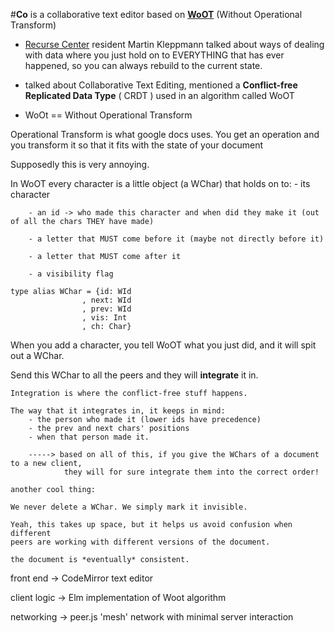 #**Co** is a collaborative text editor
based on **[WoOT](https://hal.inria.fr/inria-00071240/document)** (Without Operational Transform)



 - [Recurse Center](www.recurse.com) resident Martin Kleppmann talked about ways of dealing with data where you just hold on to EVERYTHING 
 		that has ever happened, so you can always rebuild to the current state.

 - talked about Collaborative Text Editing, mentioned a 
 		**Conflict-free Replicated Data Type** ( CRDT ) used in an algorithm called WoOT

 - WoOt == Without Operational Transform

 Operational Transform is what google docs uses. You get an operation and you 
 		transform it so that it fits with the state of your document

 Supposedly this is very annoying.


 In WoOT every character is a little object (a WChar) that holds on to:
 		- its character

 		- an id -> who made this character and when did they make it (out of all the chars THEY have made)

 		- a letter that MUST come before it (maybe not directly before it)

 		- a letter that MUST come after it

 		- a visibility flag

```
type alias WChar = {id: WId
                , next: WId
                , prev: WId
                , vis: Int
                , ch: Char}
```

 When you add a character, you tell WoOT what you just did, and it will spit out a WChar.

 Send this WChar to all the peers and they will **integrate** it in.

 	Integration is where the conflict-free stuff happens. 

 	The way that it integrates in, it keeps in mind: 
 		- the person who made it (lower ids have precedence)
 		- the prev and next chars' positions
 		- when that person made it.

 		-----> based on all of this, if you give the WChars of a document to a new client,
 				they will for sure integrate them into the correct order!

 	another cool thing:

 	We never delete a WChar. We simply mark it invisible.

 	Yeah, this takes up space, but it helps us avoid confusion when different
 	peers are working with different versions of the document.

 	the document is *eventually* consistent.







front end  -> CodeMirror text editor

client logic -> Elm implementation of Woot algorithm

networking -> peer.js 'mesh' network with minimal server interaction


